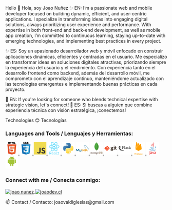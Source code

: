 Hello 👋 Hola, soy Joao Nuñez
✨ EN: I’m a passionate web and mobile developer focused on building dynamic, efficient, and user-centric applications. I specialize in transforming ideas into engaging digital solutions, always prioritizing user experience and performance. With expertise in both front-end and back-end development, as well as mobile app creation, I’m committed to continuous learning, staying up-to-date with emerging technologies, and implementing best practices in every project.

✨ ES: Soy un apasionado desarrollador web y móvil enfocado en construir aplicaciones dinámicas, eficientes y centradas en el usuario. Me especializo en transformar ideas en soluciones digitales atractivas, priorizando siempre la experiencia del usuario y el rendimiento. Con experiencia tanto en el desarrollo frontend como backend, además del desarrollo móvil, me comprometo con el aprendizaje continuo, manteniéndome actualizado con las tecnologías emergentes e implementando buenas prácticas en cada proyecto.

🚀 EN: If you're looking for someone who blends technical expertise with strategic vision, let's connect!
🚀 ES: Si buscas a alguien que combine experiencia técnica con visión estratégica, ¡conectemos!

Technologies 😊 Tecnologías
<h3 align="left">Languages and Tools / Lenguajes y Herramientas:</h3> <a href="https://www.w3.org/html/" target="_blank" rel="noreferrer"> <img src="https://raw.githubusercontent.com/devicons/devicon/master/icons/html5/html5-original-wordmark.svg" alt="html5" width="40" height="40" /> </a> <a href="https://www.w3schools.com/css/" target="_blank" rel="noreferrer"> <img src="https://raw.githubusercontent.com/devicons/devicon/master/icons/css3/css3-original-wordmark.svg" alt="css3" width="40" height="40" /> </a> <a href="https://developer.mozilla.org/en-US/docs/Web/JavaScript" target="_blank" rel="noreferrer"> <img src="https://raw.githubusercontent.com/devicons/devicon/master/icons/javascript/javascript-original.svg" alt="javascript" width="40" height="40" /> </a> <a href="https://reactjs.org/" target="_blank" rel="noreferrer"> <img src="https://raw.githubusercontent.com/devicons/devicon/master/icons/react/react-original-wordmark.svg" alt="react" width="40" height="40" /> </a> <a href="https://www.python.org" target="_blank" rel="noreferrer"> <img src="https://raw.githubusercontent.com/devicons/devicon/master/icons/python/python-original.svg" alt="python" width="40" height="40" /> </a> <a href="https://www.mysql.com/" target="_blank" rel="noreferrer"> <img src="https://raw.githubusercontent.com/devicons/devicon/master/icons/mysql/mysql-original-wordmark.svg" alt="mysql" width="40" height="40" /> </a> <a href="https://www.mongodb.com/" target="_blank" rel="noreferrer"> <img src="https://raw.githubusercontent.com/devicons/devicon/master/icons/mongodb/mongodb-original-wordmark.svg" alt="mongodb" width="40" height="40" /> </a> <a href="https://git-scm.com/" target="_blank" rel="noreferrer"> <img src="https://raw.githubusercontent.com/devicons/devicon/master/icons/git/git-original-wordmark.svg" alt="git" width="40" height="40" /> </a> <a href="https://flask.palletsprojects.com/" target="_blank" rel="noreferrer"> <img src="https://raw.githubusercontent.com/devicons/devicon/master/icons/flask/flask-original-wordmark.svg" alt="flask" width="40" height="40" /> </a> <a href="https://firebase.google.com/" target="_blank" rel="noreferrer"> <img src="https://raw.githubusercontent.com/devicons/devicon/master/icons/firebase/firebase-plain-wordmark.svg" alt="firebase" width="40" height="40" /> </a> <a href="https://www.oracle.com/java/" target="_blank" rel="noreferrer"> <img src="https://raw.githubusercontent.com/devicons/devicon/master/icons/java/java-original-wordmark.svg" alt="java" width="40" height="40" /> </a> <a href="https://developer.android.com/" target="_blank" rel="noreferrer"> <img src="https://raw.githubusercontent.com/devicons/devicon/master/icons/android/android-original-wordmark.svg" alt="android" width="40" height="40" /> </a>
<h3 align="left">Connect with me / Conecta conmigo:</h3> <p align="left"> <a href="https://www.linkedin.com/in/joao-nunez-b43026291/" target="blank"> <img align="center" src="https://raw.githubusercontent.com/rahuldkjain/github-profile-readme-generator/master/src/images/icons/Social/linked-in-alt.svg" alt="joao nunez" height="30" width="40" /> </a> <a href="https://www.instagram.com/joaodev.cl" target="blank"> <img align="center" src="https://raw.githubusercontent.com/rahuldkjain/github-profile-readme-generator/master/src/images/icons/Social/instagram.svg" alt="joaodev.cl" height="30" width="40" /> </a> </p>
📫 Contact / Contacto: joaovaldiglesias@gmail.com

